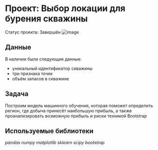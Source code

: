 # Проект: Выбор локации для бурения скважины
Статус проекта: Завершён
![image](https://user-images.githubusercontent.com/43203558/185768949-5adb5342-0547-4031-96ab-695222356a89.png)


## Данные

В наличии были следующие данные:

- уникальный идентификатор скважины
- три признака точек
- объём запасов в скважине

## Задача

Построим модель машинного обучения, которая поможет определить регион, где добыча принесёт наибольшую прибыль, а также проанализировать возможную прибыль и риски техникой Bootstrap

## Используемые библиотеки
*pandas* *numpy* *matplotlib* *sklearn* *scipy* *bootstrap*
